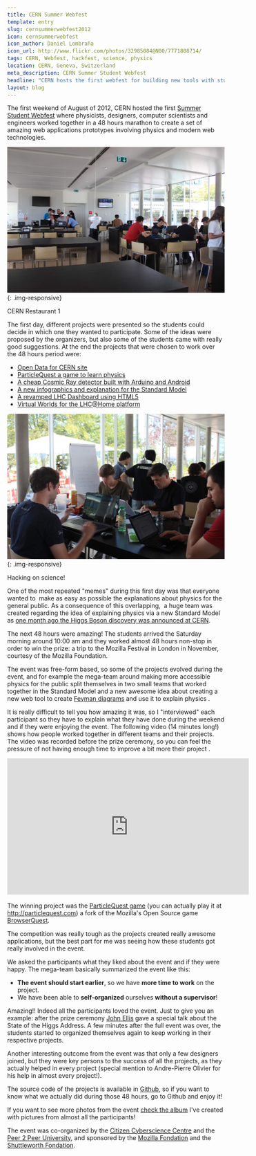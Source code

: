 ```yaml
---
title: CERN Summer Webfest
template: entry
slug: cernsummerwebfest2012
icon: cernsummerwebfest
icon_author: Daniel Lombraña
icon_url: http://www.flickr.com/photos/32985084@N00/7771808714/
tags: CERN, Webfest, hackfest, science, physics
location: CERN, Geneva, Switzerland
meta_description: CERN Summer Student Webfest
headline: "CERN hosts the first webfest for building new tools with students."
layout: blog
---
```


The first weekend of August of 2012, CERN hosted the first <a href="http://www.citizencyberscience.net/cern-webfest/index.htm">Summer Student Webfest</a> where physicists, designers, computer scientists and engineers worked together in a 48 hours marathon to create a set of amazing web applications prototypes involving physics and modern web technologies.
<!--more-->
![CERN Restaurant 1](/assets/img/blog/cern-resto1.jpg){: .img-responsive}
<p class="post-caption">CERN Restaurant 1</p>

The first day, different projects were presented so the students could decide in which one they wanted to participate. Some of the ideas were proposed by the organizers, but also some of the students came with really good suggestions. At the end the projects that were chosen to work over the 48 hours period were:<br />
<ul class="angle-list">
<li><a href="http://www.citizencyberscience.net/wiki/index.php?title=Create_an_open_data_website_for_CERN" target="_blank">Open Data for CERN site</a></li>
<li><a href="http://www.citizencyberscience.net/wiki/index.php?title=ParticleQuest_game" target="_blank">ParticleQuest a game to learn physics</a></li>
<li><a href="http://www.citizencyberscience.net/wiki/index.php?title=A_cheaper_distributed_cosmic_ray_detector" target="_blank">A cheap Cosmic Ray detector built with Arduino and Android</a></li>
<li><a href="http://www.citizencyberscience.net/wiki/index.php?title=Standard_Model,_Standard_Infographic" target="_blank">A new infographics and explanation for the Standard Model</a></li>
<li><a href="http://www.citizencyberscience.net/wiki/index.php?title=Improve_the_LHC_Dashboard" target="_blank">A revamped LHC Dashboard using HTML5</a></li>
<li><a href="http://www.citizencyberscience.net/wiki/index.php?title=Build_a_computer_center_in_a_virtual_world_to_show_volunteer_participation" target="_blank">Virtual Worlds for the LHC@Home platform</a></li>
</ul>

![CERN Restaurant 1](/assets/img/blog/webfest-2012-people.jpg){: .img-responsive}
<p class="post-caption">Hacking on science!</p>


One of the most repeated "memes" during this first day was that everyone wanted to&nbsp; make as easy as possible the explanations about physics for the general public. As a consequence of this overlapping,&nbsp; a huge team was created regarding the idea of explaining physics via a new Standard Model as <a href="http://press.web.cern.ch/press/PressReleases/Releases2012/PR17.12E.html" target="_blank">one month ago the Higgs Boson discovery was announced at CERN</a>.

The next 48 hours were amazing! The students arrived the Saturday morning around 10:00 am and they worked almost 48 hours non-stop in order to win the prize: a trip to the <span class="text-basic">Mozilla Festival in London in November, courtesy of the Mozilla Foundation.

The event was free-form based, so some of the projects evolved during the event, and for example the mega-team around making more accessible physics for the public split themselves in two small teams that worked together in the Standard Model and a new awesome idea about creating a new web tool to create <a href="http://en.wikipedia.org/wiki/Feynman_diagram" target="_blank">Feyman diagrams</a> and use it to explain physics <i class="twa twa-smile"></i>.

It is really difficult to tell you how amazing it was, so I "interviewed" each participant so they have to explain what they have done during the weekend and if they were enjoying the event. The following video (14 minutes long!) shows how people worked together in different teams and their projects. The video was recorded before the prize ceremony, so you can feel the pressure of not having enough time to improve a bit more their project <i class="twa twa-smile"></i>.

<div class="embed-responsive embed-responsive-16by9">
<iframe width="560" height="315" src="https://www.youtube.com/embed/cky9OFcoIsI" frameborder="0" allowfullscreen></iframe>
</div>

The winning project was the <a href="http://particlequest.com/">ParticleQuest game</a> (you can actually play it at http://particlequest.com) a fork of the Mozilla's Open Source game <a href="http://browserquest.mozilla.org/" target="_blank">BrowserQuest</a>.

The competition was really tough as the projects created really awesome applications, but the best part for me was seeing how these students got really involved in the event.

We asked the participants what they liked about the event and if they were happy. The mega-team basically summarized the event like this:
<ul class="angle-list">
    <li><b>The event should start earlier</b>, so we have <b>more time to work</b> on the project.</li>
    <li>We have been able to <b>self-organized</b> ourselves <b>without a supervisor</b>!</li>
</ul>

Amazing!! Indeed all the participants loved the event. Just to give you an example: after the prize ceremony <a href="http://en.wikipedia.org/wiki/John_Ellis_%28physicist%29" target="_blank">John Ellis</a> gave a special talk about the State of the Higgs Address. A few minutes after the full event was over, the students started to organized themselves again to keep working in their respective projects.

Another interesting outcome from the event was that only a few designers joined, but they were key persons to the success of all the projects, as they actually helped in every project (special mention to Andre-Pierre Olivier for his help in almost every project!).

The source code of the projects is available in <a href="https://github.com/CERNSummerWebfest" target="_blank">Github</a>, so if you want to know what we actually did during those 48 hours, go to Github and enjoy it!

If you want to see more photos from the event <a href="https://pl72543786574640449" target="_blank">check the album</a> I've created with pictures from almost all the participants!

The event was co-organized by the <a href="http://www.citizencyberscience.net/">Citizen Cyberscience Centre</a> and the <a href="http://p2pu.org/">Peer 2 Peer University</a>, and sponsored by the <a href="http://www.mozilla.org/foundation/">Mozilla Fondation</a>  and the <a href="http://www.shuttleworthfoundation.org/">Shuttleworth Fondation</a>.

